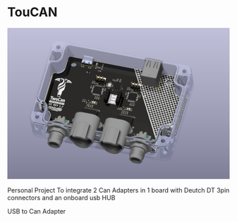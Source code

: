 # TouCAN
![image](TouCAN_beauty.png)

Personal Project To integrate 2 Can Adapters in 1 board with Deutch DT 3pin connectors and an onboard usb HUB

USB to Can Adapter
